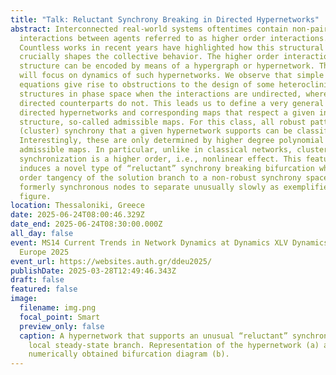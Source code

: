 ```yaml
---
title: "Talk: Reluctant Synchrony Breaking in Directed Hypernetworks"
abstract: Interconnected real-world systems oftentimes contain non-pairwise
  interactions between agents referred to as higher order interactions.
  Countless works in recent years have highlighted how this structural feature
  crucially shapes the collective behavior. The higher order interaction
  structure can be encoded by means of a hypergraph or hypernetwork. This talk
  will focus on dynamics of such hypernetworks. We observe that simple model
  equations give rise to obstructions to the design of some heteroclinic
  structures in phase space when the interactions are undirected, whereas their
  directed counterparts do not. This leads us to define a very general class of
  directed hypernetworks and corresponding maps that respect a given interaction
  structure, so-called admissible maps. For this class, all robust patterns of
  (cluster) synchrony that a given hypernetwork supports can be classified.
  Interestingly, these are only determined by higher degree polynomial
  admissible maps. In particular, unlike in classical networks, cluster
  synchronization is a higher order, i.e., nonlinear effect. This feature
  induces a novel type of “reluctant” synchrony breaking bifurcation when a high
  order tangency of the solution branch to a non-robust synchrony space causes
  formerly synchronous nodes to separate unusually slowly as exemplified in the
  figure.
location: Thessaloniki, Greece
date: 2025-06-24T08:00:46.329Z
date_end: 2025-06-24T08:30:00.000Z
all_day: false
event: MS14 Current Trends in Network Dynamics at Dynamics XLV Dynamics Days
  Europe 2025
event_url: https://websites.auth.gr/ddeu2025/
publishDate: 2025-03-28T12:49:46.343Z
draft: false
featured: false
image:
  filename: img.png
  focal_point: Smart
  preview_only: false
  caption: A hypernetwork that supports an unusual “reluctant” synchrony breaking
    local steady-state branch. Representation of the hypernetwork (a) and
    numerically obtained bifurcation diagram (b).
---
```

